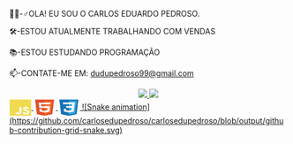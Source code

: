 🙋🏾-♂OLA! EU SOU O CARLOS EDUARDO PEDROSO.

🛠-ESTOU ATUALMENTE TRABALHANDO COM VENDAS

📚-ESTOU ESTUDANDO PROGRAMAÇÃO

📫-CONTATE-ME EM: dudupedroso99@gmail.com

<div align="center">
  <a href="https://github.com/carlosedupedroso">
  <img height="180em" src="https://github-readme-stats.vercel.app/api?username=carlosedupedroso&show_icons=true&theme=dark&include_all_commits=true&count_private=true"/>
  <img height="180em" src="https://github-readme-stats.vercel.app/api/top-langs/?username=carlosedupedroso&layout=compact&langs_count=7&theme=dark"/>
</div>
    <img align="center" alt="carlos-Js" height="30" width="40" src="https://raw.githubusercontent.com/devicons/devicon/master/icons/javascript/javascript-plain.svg">

  <img align="center" alt="carlos-HTML" height="30" width="40" src="https://raw.githubusercontent.com/devicons/devicon/master/icons/html5/html5-original.svg">
  <img align="center" alt="carlos-CSS" height="30" width="40" src="https://raw.githubusercontent.com/devicons/devicon/master/icons/css3/css3-original.svg">
  ![Snake animation](https://github.com/carlosedupedroso/carlosedupedroso/blob/output/github-contribution-grid-snake.svg)
